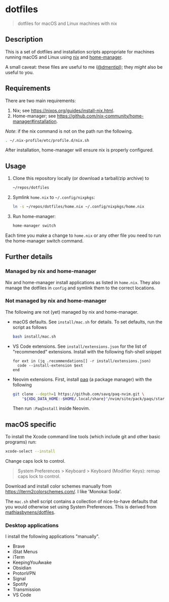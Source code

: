 # dotfiles

> dotfiles for macOS and Linux machines with nix

## Description

This is a set of dotfiles and installation scripts appropriate for machines running macOS and Linux using [nix](https://nixos.org/) and [home-manager](https://github.com/nix-community/home-manager).

A small caveat: these files are useful to me ([@dmentipl](https://github.com/dmentipl)); they *might* also be useful to you.

## Requirements

There are two main requirements:

1. Nix; see <https://nixos.org/guides/install-nix.html>.
2. Home-manager; see <https://github.com/nix-community/home-manager#installation>.

*Note*: if the nix command is not on the path run the following.

```bash
. ~/.nix-profile/etc/profile.d/nix.sh
```

After installation, home-manager will ensure nix is properly configured.

## Usage

1. Clone this repository locally (or download a tarball/zip archive) to

    ```bash
    ~/repos/dotfiles
    ```

2. Symlink `home.nix` to `~/.config/nixpkgs`:

    ```bash
    ln -s ~/repos/dotfiles/home.nix ~/.config/nixpkgs/home.nix
    ```

3. Run home-manager:

    ```bash
    home-manager switch
    ```

Each time you make a change to `home.nix` or any other file you need to run the home-manager switch command.

## Further details

### Managed by nix and home-manager

Nix and home-manager install applications as listed in `home.nix`. They also manage the dotfiles in `config` and symlink them to the correct locations.

### Not managed by nix and home-manager

The following are not (yet) managed by nix and home-manager.

- macOS defaults. See `install/mac.sh` for details. To set defaults, run the script as follows

    ```bash
    bash install/mac.sh
    ```

- VS Code extensions. See `install/extensions.json` for the list of "recommended" extensions. Install with the following fish-shell snippet

    ```fish
    for ext in (jq .recommendations[] -r install/extensions.json)
      code --install-extension $ext
    end
    ```

- Neovim extensions. First, install [paq](https://github.com/savq/paq-nvim) (a package manager) with the following

    ```bash
    git clone --depth=1 https://github.com/savq/paq-nvim.git \
        "${XDG_DATA_HOME:-$HOME/.local/share}"/nvim/site/pack/paqs/start/paq-nvim
    ```

  Then run `:PaqInstall` inside Neovim.

## macOS specific

To install the Xcode command line tools (which include git and other basic programs) run:

```bash
xcode-select --install
```

Change caps lock to control.

> System Preferences > Keyboard > Keyboard (Modifier Keys): remap caps lock to control.

Download and install color schemes manually from <https://iterm2colorschemes.com/>. I like 'Monokai Soda'.

The `mac.sh` shell script contains a collection of nice-to-have defaults that you would otherwise set using System Preferences. This is derived from [mathiasbynens/dotfiles](https://github.com/mathiasbynens/dotfiles).

### Desktop applications

I install the following applications "manually".

- Brave
- iStat Menus
- iTerm
- KeepingYouAwake
- Obsidian
- ProtonVPN
- Signal
- Spotify
- Transmission
- VS Code
